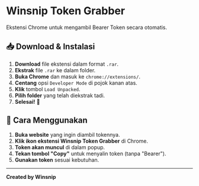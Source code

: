 # Winsnip Token Grabber

Ekstensi Chrome untuk mengambil Bearer Token secara otomatis.

## 📥 Download & Instalasi
1. **Download** file ekstensi dalam format `.rar`.
2. **Ekstrak** file `.rar` ke dalam folder.
3. **Buka Chrome** dan masuk ke `chrome://extensions/`.
4. **Centang** opsi `Developer Mode` di pojok kanan atas.
5. **Klik** tombol `Load Unpacked`.
6. **Pilih folder** yang telah diekstrak tadi.
7. **Selesai!** 🎉

## 🚀 Cara Menggunakan
1. **Buka website** yang ingin diambil tokennya.
2. **Klik ikon ekstensi Winsnip Token Grabber** di Chrome.
3. **Token akan muncul** di dalam popup.
4. **Tekan tombol "Copy"** untuk menyalin token (tanpa "Bearer").
5. **Gunakan token** sesuai kebutuhan.

---

**Created by Winsnip**

